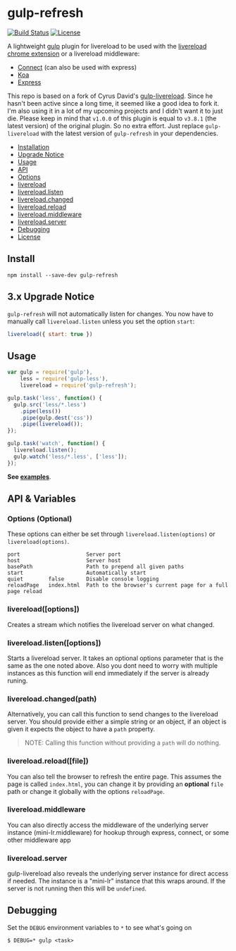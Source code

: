 # gulp-refresh

[![Build Status](https://travis-ci.org/leo/gulp-refresh.svg?branch=master)](https://travis-ci.org/leo/gulp-refresh)
[![License](https://img.shields.io/npm/l/gulp-refresh.svg)](LICENSE.md)

A lightweight [gulp](https://github.com/gulpjs/gulp) plugin for livereload to be used with the [livereload chrome extension](http://livereload.com/extensions/) or a livereload middleware:

- [Connect](https://github.com/intesso/connect-livereload) (can also be used with express)
- [Koa](https://github.com/yosuke-furukawa/koa-livereload)
- [Express](https://www.npmjs.com/package/express-livereload)

This repo is based on a fork of Cyrus David's [gulp-livereload](https://github.com/vohof/gulp-livereload). Since he hasn't been active since a long time, it seemed like a good idea to fork it. I'm also using it in a lot of my upcoming projects and I didn't want it to just die. Please keep in mind that `v1.0.0` of this plugin is equal to `v3.8.1` (the latest version) of the original plugin. So no extra effort. Just replace `gulp-livereload` with the latest version of `gulp-refresh` in your dependencies.

- [Installation](#install)
- [Upgrade Notice](#3x-upgrade-notice)
- [Usage](#usage)
- [API](#api--variables)
 - [Options](#options-optional)
 - [livereload](#livereloadoptions)
 - [livereload.listen](#livereloadlistenoptions)
 - [livereload.changed](#livereloadchangedpath)
 - [livereload.reload](#livereloadreloadfile)
 - [livereload.middleware](#livereloadmiddleware)
 - [livereload.server](#livereloadserver)
- [Debugging](#debugging)
- [License](#license)

Install
---

```
npm install --save-dev gulp-refresh
```

3.x Upgrade Notice
---

`gulp-refresh` will not automatically listen for changes. You now have to manually call `livereload.listen` unless you set the option `start`:

```js
livereload({ start: true })
```

Usage
---

```javascript
var gulp = require('gulp'),
    less = require('gulp-less'),
    livereload = require('gulp-refresh');

gulp.task('less', function() {
  gulp.src('less/*.less')
    .pipe(less())
    .pipe(gulp.dest('css'))
    .pipe(livereload());
});

gulp.task('watch', function() {
  livereload.listen();
  gulp.watch('less/*.less', ['less']);
});
```

**See [examples](examples)**.

API & Variables
---

### Options (Optional)

These options can either be set through `livereload.listen(options)` or `livereload(options)`.

```
port                     Server port
host                     Server host
basePath                 Path to prepend all given paths
start                    Automatically start
quiet        false       Disable console logging
reloadPage   index.html  Path to the browser's current page for a full page reload
```

### livereload([options])

Creates a stream which notifies the livereload server on what changed.

### livereload.listen([options])

Starts a livereload server. It takes an optional options parameter that is the same as the one noted above. Also you dont need to worry with multiple instances as this function will end immediately if the server is already runing.

### livereload.changed(path)

Alternatively, you can call this function to send changes to the livereload server. You should provide either a simple string or an object, if an object is given it expects the object to have a `path` property.

> NOTE: Calling this function without providing a `path` will do nothing.

### livereload.reload([file])

You can also tell the browser to refresh the entire page. This assumes the page is called `index.html`, you can change it by providing an **optional** `file` path or change it globally with the options `reloadPage`.

###  livereload.middleware

You can also directly access the middleware of the underlying server instance (mini-lr.middleware) for hookup through express, connect, or some other middleware app

### livereload.server

gulp-livereload also reveals the underlying server instance for direct access if needed. The instance is a "mini-lr" instance that this wraps around. If the server is not running then this will be `undefined`.

Debugging
---

Set the `DEBUG` environment variables to `*` to see what's going on


```
$ DEBUG=* gulp <task>
```
